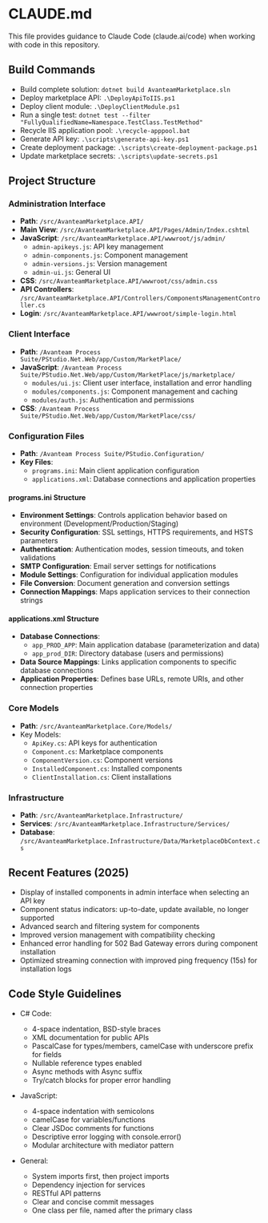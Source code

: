 # CLAUDE.md

This file provides guidance to Claude Code (claude.ai/code) when working with code in this repository.

## Build Commands
- Build complete solution: `dotnet build AvanteamMarketplace.sln`
- Deploy marketplace API: `.\DeployApiToIIS.ps1` 
- Deploy client module: `.\DeployClientModule.ps1`
- Run a single test: `dotnet test --filter "FullyQualifiedName=Namespace.TestClass.TestMethod"`
- Recycle IIS application pool: `.\recycle-apppool.bat`
- Generate API key: `.\scripts\generate-api-key.ps1`
- Create deployment package: `.\scripts\create-deployment-package.ps1`
- Update marketplace secrets: `.\scripts\update-secrets.ps1`

## Project Structure

### Administration Interface
- **Path**: `/src/AvanteamMarketplace.API/`
- **Main View**: `/src/AvanteamMarketplace.API/Pages/Admin/Index.cshtml`
- **JavaScript**: `/src/AvanteamMarketplace.API/wwwroot/js/admin/` 
  - `admin-apikeys.js`: API key management
  - `admin-components.js`: Component management
  - `admin-versions.js`: Version management
  - `admin-ui.js`: General UI
- **CSS**: `/src/AvanteamMarketplace.API/wwwroot/css/admin.css`
- **API Controllers**: `/src/AvanteamMarketplace.API/Controllers/ComponentsManagementController.cs`
- **Login**: `/src/AvanteamMarketplace.API/wwwroot/simple-login.html`

### Client Interface
- **Path**: `/Avanteam Process Suite/PStudio.Net.Web/app/Custom/MarketPlace/`
- **JavaScript**: `/Avanteam Process Suite/PStudio.Net.Web/app/Custom/MarketPlace/js/marketplace/`
  - `modules/ui.js`: Client user interface, installation and error handling
  - `modules/components.js`: Component management and caching
  - `modules/auth.js`: Authentication and permissions
- **CSS**: `/Avanteam Process Suite/PStudio.Net.Web/app/Custom/MarketPlace/css/`

### Configuration Files
- **Path**: `/Avanteam Process Suite/PStudio.Configuration/`
- **Key Files**:
  - `programs.ini`: Main client application configuration
  - `applications.xml`: Database connections and application properties

#### programs.ini Structure
- **Environment Settings**: Controls application behavior based on environment (Development/Production/Staging)
- **Security Configuration**: SSL settings, HTTPS requirements, and HSTS parameters
- **Authentication**: Authentication modes, session timeouts, and token validations
- **SMTP Configuration**: Email server settings for notifications
- **Module Settings**: Configuration for individual application modules
- **File Conversion**: Document generation and conversion settings
- **Connection Mappings**: Maps application services to their connection strings

#### applications.xml Structure
- **Database Connections**: 
  - `app_PROD_APP`: Main application database (parameterization and data)
  - `app_prod_DIR`: Directory database (users and permissions)
- **Data Source Mappings**: Links application components to specific database connections
- **Application Properties**: Defines base URLs, remote URIs, and other connection properties

### Core Models
- **Path**: `/src/AvanteamMarketplace.Core/Models/`
- Key Models:
  - `ApiKey.cs`: API keys for authentication
  - `Component.cs`: Marketplace components
  - `ComponentVersion.cs`: Component versions
  - `InstalledComponent.cs`: Installed components
  - `ClientInstallation.cs`: Client installations

### Infrastructure
- **Path**: `/src/AvanteamMarketplace.Infrastructure/`
- **Services**: `/src/AvanteamMarketplace.Infrastructure/Services/`
- **Database**: `/src/AvanteamMarketplace.Infrastructure/Data/MarketplaceDbContext.cs`

## Recent Features (2025)
- Display of installed components in admin interface when selecting an API key
- Component status indicators: up-to-date, update available, no longer supported
- Advanced search and filtering system for components
- Improved version management with compatibility checking
- Enhanced error handling for 502 Bad Gateway errors during component installation
- Optimized streaming connection with improved ping frequency (15s) for installation logs

## Code Style Guidelines
- C# Code:
  - 4-space indentation, BSD-style braces
  - XML documentation for public APIs
  - PascalCase for types/members, camelCase with underscore prefix for fields
  - Nullable reference types enabled
  - Async methods with Async suffix
  - Try/catch blocks for proper error handling

- JavaScript:
  - 4-space indentation with semicolons
  - camelCase for variables/functions
  - Clear JSDoc comments for functions
  - Descriptive error logging with console.error()
  - Modular architecture with mediator pattern

- General:
  - System imports first, then project imports
  - Dependency injection for services
  - RESTful API patterns
  - Clear and concise commit messages
  - One class per file, named after the primary class